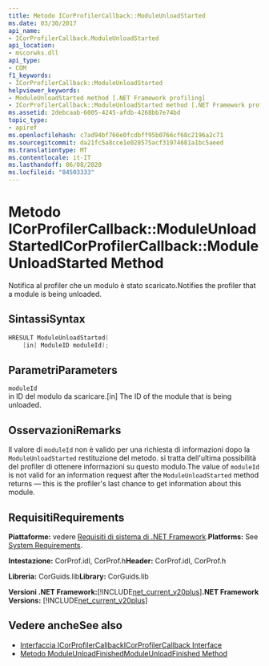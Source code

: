 ```yaml
---
title: Metodo ICorProfilerCallback::ModuleUnloadStarted
ms.date: 03/30/2017
api_name:
- ICorProfilerCallback.ModuleUnloadStarted
api_location:
- mscorwks.dll
api_type:
- COM
f1_keywords:
- ICorProfilerCallback::ModuleUnloadStarted
helpviewer_keywords:
- ModuleUnloadStarted method [.NET Framework profiling]
- ICorProfilerCallback::ModuleUnloadStarted method [.NET Framework profiling]
ms.assetid: 2debcaab-6005-4245-afdb-4268bb7e74bd
topic_type:
- apiref
ms.openlocfilehash: c7ad94bf766e0fcdbff95b0766cf68c2196a2c71
ms.sourcegitcommit: da21fc5a8cce1e028575acf31974681a1bc5aeed
ms.translationtype: MT
ms.contentlocale: it-IT
ms.lasthandoff: 06/08/2020
ms.locfileid: "84503333"
---
```

# <a name="icorprofilercallbackmoduleunloadstarted-method"></a><span data-ttu-id="6e95b-102">Metodo ICorProfilerCallback::ModuleUnloadStarted</span><span class="sxs-lookup"><span data-stu-id="6e95b-102">ICorProfilerCallback::ModuleUnloadStarted Method</span></span>
<span data-ttu-id="6e95b-103">Notifica al profiler che un modulo è stato scaricato.</span><span class="sxs-lookup"><span data-stu-id="6e95b-103">Notifies the profiler that a module is being unloaded.</span></span>  
  
## <a name="syntax"></a><span data-ttu-id="6e95b-104">Sintassi</span><span class="sxs-lookup"><span data-stu-id="6e95b-104">Syntax</span></span>  
  
```cpp  
HRESULT ModuleUnloadStarted(  
    [in] ModuleID moduleId);
```  
  
## <a name="parameters"></a><span data-ttu-id="6e95b-105">Parametri</span><span class="sxs-lookup"><span data-stu-id="6e95b-105">Parameters</span></span>  
 `moduleId`  
 <span data-ttu-id="6e95b-106">in ID del modulo da scaricare.</span><span class="sxs-lookup"><span data-stu-id="6e95b-106">[in] The ID of the module that is being unloaded.</span></span>  
  
## <a name="remarks"></a><span data-ttu-id="6e95b-107">Osservazioni</span><span class="sxs-lookup"><span data-stu-id="6e95b-107">Remarks</span></span>  
 <span data-ttu-id="6e95b-108">Il valore di `moduleId` non è valido per una richiesta di informazioni dopo la `ModuleUnloadStarted` restituzione del metodo. si tratta dell'ultima possibilità del profiler di ottenere informazioni su questo modulo.</span><span class="sxs-lookup"><span data-stu-id="6e95b-108">The value of `moduleId` is not valid for an information request after the `ModuleUnloadStarted` method returns — this is the profiler's last chance to get information about this module.</span></span>  
  
## <a name="requirements"></a><span data-ttu-id="6e95b-109">Requisiti</span><span class="sxs-lookup"><span data-stu-id="6e95b-109">Requirements</span></span>  
 <span data-ttu-id="6e95b-110">**Piattaforme:** vedere [Requisiti di sistema di .NET Framework](../../get-started/system-requirements.md).</span><span class="sxs-lookup"><span data-stu-id="6e95b-110">**Platforms:** See [System Requirements](../../get-started/system-requirements.md).</span></span>  
  
 <span data-ttu-id="6e95b-111">**Intestazione:** CorProf.idl, CorProf.h</span><span class="sxs-lookup"><span data-stu-id="6e95b-111">**Header:** CorProf.idl, CorProf.h</span></span>  
  
 <span data-ttu-id="6e95b-112">**Libreria:** CorGuids.lib</span><span class="sxs-lookup"><span data-stu-id="6e95b-112">**Library:** CorGuids.lib</span></span>  
  
 <span data-ttu-id="6e95b-113">**Versioni .NET Framework:**[!INCLUDE[net_current_v20plus](../../../../includes/net-current-v20plus-md.md)]</span><span class="sxs-lookup"><span data-stu-id="6e95b-113">**.NET Framework Versions:** [!INCLUDE[net_current_v20plus](../../../../includes/net-current-v20plus-md.md)]</span></span>  
  
## <a name="see-also"></a><span data-ttu-id="6e95b-114">Vedere anche</span><span class="sxs-lookup"><span data-stu-id="6e95b-114">See also</span></span>

- [<span data-ttu-id="6e95b-115">Interfaccia ICorProfilerCallback</span><span class="sxs-lookup"><span data-stu-id="6e95b-115">ICorProfilerCallback Interface</span></span>](icorprofilercallback-interface.md)
- [<span data-ttu-id="6e95b-116">Metodo ModuleUnloadFinished</span><span class="sxs-lookup"><span data-stu-id="6e95b-116">ModuleUnloadFinished Method</span></span>](icorprofilercallback-moduleunloadfinished-method.md)
